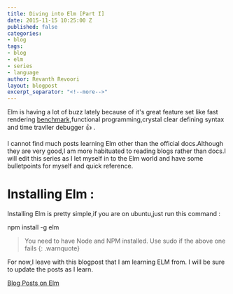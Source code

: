 ```yaml
---
title: Diving into Elm [Part I]
date: 2015-11-15 10:25:00 Z
published: false
categories:
- blog
tags:
- blog
- elm
- series
- language
author: Revanth Revoori
layout: blogpost
excerpt_separator: "<!--more-->"
---
```


Elm is having a lot of buzz lately because of it's great feature set like fast rendering [benchmark](http://evancz.github.io/todomvc-perf-comparison/),functional programming,crystal clear defining syntax and time travller debugger :thumbsup: .

<!--more-->

I cannot find much posts learning Elm other than the official docs.Although they are very good,I am more habituated to reading blogs rather than docs.I will edit this series as I let myself in to the Elm world and have some bulletpoints for myself and quick reference.

# Installing Elm :

Installing Elm is pretty simple,if you are on ubuntu,just run this command :

npm install -g elm

> You need to have Node and NPM installed.
Use sudo if the above one fails
{: .warnquote}

For now,I leave with this blogpost that I am learning ELM from. I will be sure to update the posts as I learn.

<a class="embedly-card" href="http://langnostic.blogspot.in/search/label/Elm">Blog Posts on Elm</a>
